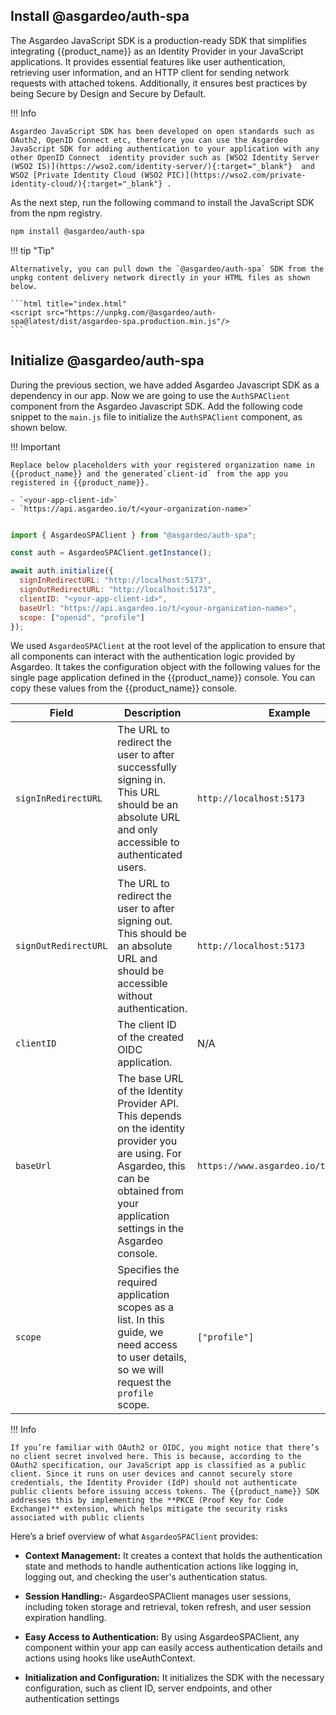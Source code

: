 

## Install @asgardeo/auth-spa

The Asgardeo JavaScript SDK is a production-ready SDK that simplifies integrating {{product_name}} as an Identity Provider in your JavaScript applications. It provides essential features like user authentication, retrieving user information, and an HTTP client for sending network requests with attached tokens. Additionally, it ensures best practices by being Secure by Design and Secure by Default.

!!! Info

    Asgardeo JavaScript SDK has been developed on open standards such as OAuth2, OpenID Connect etc, therefore you can use the Asgardeo JavaScript SDK for adding authentication to your application with any other OpenID Connect  identity provider such as [WSO2 Identity Server (WSO2 IS)](https://wso2.com/identity-server/){:target="_blank"}  and WSO2 [Private Identity Cloud (WSO2 PIC)](https://wso2.com/private-identity-cloud/){:target="_blank"} .

As the next step, run the following command to install the JavaScript SDK from the npm registry.

```bash
npm install @asgardeo/auth-spa

```

!!! tip "Tip"
    
    Alternatively, you can pull down the `@asgardeo/auth-spa` SDK from the unpkg content delivery network directly in your HTML files as shown below. 

    ```html title="index.html" 
    <script src="https://unpkg.com/@asgardeo/auth-spa@latest/dist/asgardeo-spa.production.min.js"/>
    ```



## Initialize @asgardeo/auth-spa

During the previous section, we have added Asgardeo Javascript SDK as a dependency in our app.  Now we are going to use the `AuthSPAClient` component from the Asgardeo Javascript SDK. Add the following code snippet to the `main.js` file to initialize the `AuthSPAClient` component, as shown below.

!!! Important

    Replace below placeholders with your registered organization name in {{product_name}} and the generated`client-id` from the app you registered in {{product_name}}.

    - `<your-app-client-id>`
    - `https://api.asgardeo.io/t/<your-organization-name>`

```javascript title="src/main.js" 

import { AsgardeoSPAClient } from "@asgardeo/auth-spa";

const auth = AsgardeoSPAClient.getInstance();

await auth.initialize({
  signInRedirectURL: "http://localhost:5173",
  signOutRedirectURL: "http://localhost:5173",
  clientID: "<your-app-client-id>",
  baseUrl: "https://api.asgardeo.io/t/<your-organization-name>",
  scope: ["openid", "profile"]
});

```

We used `AsgardeoSPAClient` at the root level of the application to ensure that all components can interact with the authentication logic provided by Asgardeo. It takes the configuration object with the following values for the single page application defined in the {{product_name}} console. You can copy these values from the {{product_name}}  console.

| **Field**             | **Description**                                                                                                                                                             | **Example**                            |
|------------------------|-------------------------------------------------------------------------------------------------------------------------------------------------------------------------|----------------------------------------|
| `signInRedirectURL`    | The URL to redirect the user to after successfully signing in. This URL should be an absolute URL and only accessible to authenticated users.                             | `http://localhost:5173`               |
| `signOutRedirectURL`   | The URL to redirect the user to after signing out. This should be an absolute URL and should be accessible without authentication.                                         | `http://localhost:5173`               |
| `clientID`             | The client ID of the created OIDC application.                                                                                                                           | N/A                                    |
| `baseUrl`              | The base URL of the Identity Provider API. This depends on the identity provider you are using. For Asgardeo, this can be obtained from your application settings in the Asgardeo console. | `https://www.asgardeo.io/t/<org_name>` |
| `scope`               | Specifies the required application scopes as a list. In this guide, we need access to user details, so we will request the `profile` scope.                               | `["profile"]`                         |




!!! Info

    If you’re familiar with OAuth2 or OIDC, you might notice that there’s no client secret involved here. This is because, according to the OAuth2 specification, our JavaScript app is classified as a public client. Since it runs on user devices and cannot securely store credentials, the Identity Provider (IdP) should not authenticate public clients before issuing access tokens. The {{product_name}} SDK addresses this by implementing the **PKCE (Proof Key for Code Exchange)** extension, which helps mitigate the security risks associated with public clients

Here’s a brief overview of what `AsgardeoSPAClient` provides:

- **Context Management:** It creates a context that holds the authentication state and methods to handle authentication actions like logging in, logging out, and checking the user's authentication status.


- **Session Handling:**- AsgardeoSPAClient manages user sessions, including token storage and retrieval, token refresh, and user session expiration handling.


- **Easy Access to Authentication:** By using AsgardeoSPAClient, any component within your app can easily access authentication details and actions using hooks like useAuthContext.


- **Initialization and Configuration:** It initializes the SDK with the necessary configuration, such as client ID, server endpoints, and other authentication settings
